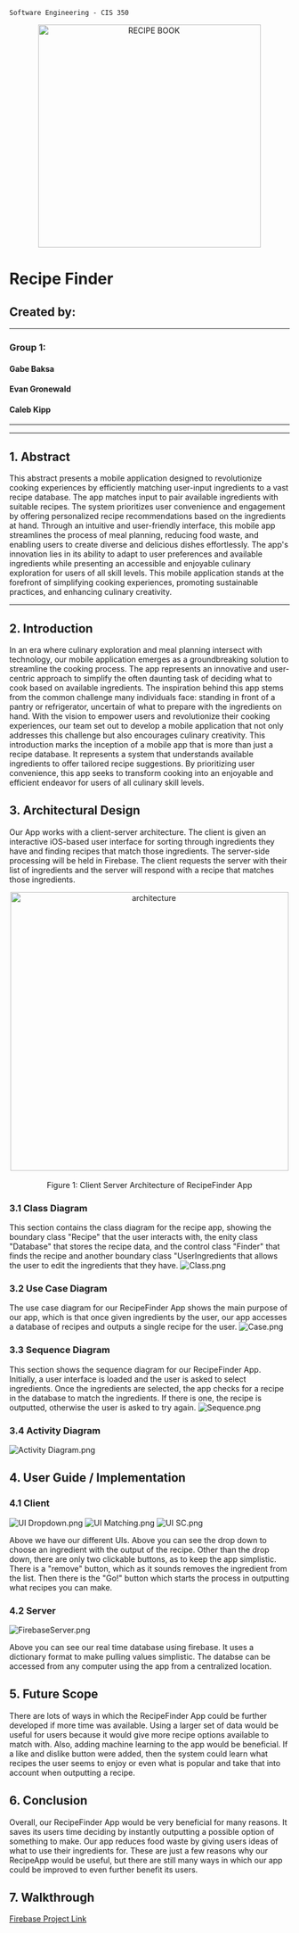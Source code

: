 ```
Software Engineering - CIS 350
```
<p align="center">
  <img src="Images/recipe_book.jpg" width="400" title="RECIPE BOOK">
</p>

# **Recipe Finder**
## Created by: 
---
### Group 1:
#### Gabe Baksa
#### Evan Gronewald 
#### Caleb Kipp
---
___
## 1. Abstract
This abstract presents a mobile application designed to revolutionize cooking experiences by efficiently matching user-input ingredients to a vast recipe database. The app matches input to pair available ingredients with suitable recipes. The system prioritizes user convenience and engagement by offering personalized recipe recommendations based on the ingredients at hand. Through an intuitive and user-friendly interface, this mobile app streamlines the process of meal planning, reducing food waste, and enabling users to create diverse and delicious dishes effortlessly. The app's innovation lies in its ability to adapt to user preferences and available ingredients while presenting an accessible and enjoyable culinary exploration for users of all skill levels. This mobile application stands at the forefront of simplifying cooking experiences, promoting sustainable practices, and enhancing culinary creativity.
___
## 2. Introduction
In an era where culinary exploration and meal planning intersect with technology, our mobile application emerges as a groundbreaking solution to streamline the cooking process. The app represents an innovative and user-centric approach to simplify the often daunting task of deciding what to cook based on available ingredients. The inspiration behind this app stems from the common challenge many individuals face: standing in front of a pantry or refrigerator, uncertain of what to prepare with the ingredients on hand. With the vision to empower users and revolutionize their cooking experiences, our team set out to develop a mobile application that not only addresses this challenge but also encourages culinary creativity. This introduction marks the inception of a mobile app that is more than just a recipe database. It represents a system that understands available ingredients to offer tailored recipe suggestions. By prioritizing user convenience, this app seeks to transform cooking into an enjoyable and efficient endeavor for users of all culinary skill levels.
## 3. Architectural Design
Our App works with a client-server architecture. The client is given an interactive iOS-based user interface for sorting through ingredients they have and finding recipes that match those ingredients. The server-side processing will be held in Firebase. The client requests the server with their list of ingredients and the server will respond with a recipe that matches those ingredients.

<p align="center">
  <img src="UpdatedArchitecture.jpg" width="500" title="architecture">
  <br>
  <br>
  Figure 1: Client Server Architecture of RecipeFinder App
</p>

### 3.1 Class Diagram
This section contains the class diagram for the recipe app, showing the boundary class "Recipe" that the user interacts with, the enity class "Database" that stores the recipe data, and the control class "Finder" that finds the recipe and another boundary class "UserIngredients that allows the user to edit the ingredients that they have.
![Class.png](https://github.com/EvanGrone/RecipeApp/blob/main/Images/Recipe%20Class%20Diagram.png)

### 3.2 Use Case Diagram
The use case diagram for our RecipeFinder App shows the main purpose of our app, which is that once given ingredients by the user, our app accesses a database of recipes and outputs a single recipe for the user.
![Case.png](https://github.com/EvanGrone/RecipeApp/blob/main/Check%202%20Use%20Case.png)

### 3.3 Sequence Diagram
This section shows the sequence diagram for our RecipeFinder App. Initially, a user interface is loaded and the user is asked to select ingredients. Once the ingredients are selected, the app checks for a recipe in the database to match the ingredients. If there is one, the recipe is outputted, otherwise the user is asked to try again.
![Sequence.png](https://github.com/EvanGrone/RecipeApp/blob/main/Check%202%20Sequence.png)

### 3.4 Activity Diagram
![Activity Diagram.png](https://github.com/EvanGrone/RecipeApp/blob/main/Images/Recipe%20Activity%20Diagram.png)

## 4. User Guide / Implementation
### 4.1 Client
![UI Dropdown.png](https://github.com/EvanGrone/RecipeApp/blob/main/Images/UIdropdown.png)
![UI Matching.png](https://github.com/EvanGrone/RecipeApp/blob/main/Images/UImatching.png)
![UI SC.png](https://github.com/EvanGrone/RecipeApp/blob/main/Images/UIsc.png)

Above we have our different UIs. Above you can see the drop down to choose an ingredient with the output of the recipe. Other than the drop down, there are only two clickable buttons, as to keep the app simplistic. There is a "remove" button, which as it sounds removes the ingredient from the list. Then there is the "Go!" button which starts the process in outputting what recipes you can make.
### 4.2 Server
![FirebaseServer.png](https://github.com/EvanGrone/RecipeApp/blob/main/Images/FirebaseServer.png)

Above you can see our real time database using firebase. It uses a dictionary format to make pulling values simplistic. The databse can be accessed from any computer using the app from a centralized location.
## 5. Future Scope
There are lots of ways in which the RecipeFinder App could be further developed if more time was available. Using a larger set of data would be useful for users because it would give more recipe options available to match with. Also, adding machine learning to the app would be beneficial. If a like and dislike button were added, then the system could learn what recipes the user seems to enjoy or even what is popular and take that into account when outputting a recipe.  
## 6. Conclusion
Overall, our RecipeFinder App would be very beneficial for many reasons. It saves its users time deciding by instantly outputting a possible option of something to make. Our app reduces food waste by giving users ideas of what to use their ingredients for. These are just a few reasons why our RecipeApp would be useful, but there are still many ways in which our app could be improved to even further benefit its users.
## 7. Walkthrough

[Firebase Project Link](https://console.firebase.google.com/u/0/project/recipeapp-98710/overview?utm_source=welcome&utm_medium=email&utm_campaign=welcome_2021_CTA_A)

